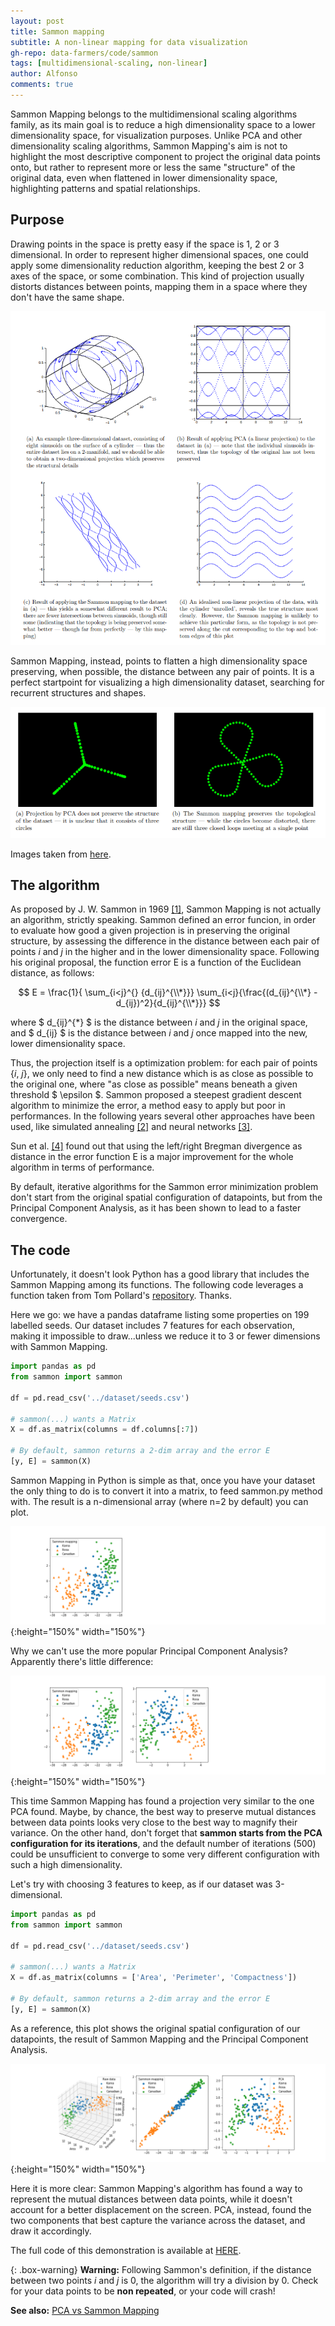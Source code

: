 ```yaml
---
layout: post
title: Sammon mapping
subtitle: A non-linear mapping for data visualization
gh-repo: data-farmers/code/sammon
tags: [multidimensional-scaling, non-linear]
author: Alfonso
comments: true
---
```



Sammon Mapping belongs to the multidimensional scaling algorithms family, as its main goal is to reduce a high dimensionality
space to a lower dimensionality space, for visualization purposes. Unlike PCA and other dimensionality scaling algorithms, 
Sammon Mapping's aim is not to highlight the most descriptive component to project the original data points onto, but rather 
to represent more or less the same "structure" of the original data, even when flattened in lower dimensionality space, 
highlighting patterns and spatial relationships.

## Purpose

Drawing points in the space is pretty easy if the space is 1, 2 or 3 dimensional. In order to represent higher dimensional spaces, 
one could apply some dimensionality reduction algorithm, keeping the best 2 or 3 axes of the space, or some combination.
This kind of projection usually distorts distances between points, mapping them in a space where they don't have the same shape.

![Sammon1](../img/sammon/sammon1.png)

Sammon Mapping, instead, points to flatten a high dimensionality space preserving, when possible, the distance between any pair of points. It is a perfect startpoint for visualizing a high dimensionality dataset, searching for recurrent structures and shapes.

![Sammon2](../img/sammon/sammon2.png)


Images taken from [here](http://homepages.inf.ed.ac.uk/rbf/CVonline/LOCAL_COPIES/AV0910/henderson.pdf).

## The algorithm

As proposed by J. W. Sammon in 1969 [[1]](https://dl.acm.org/citation.cfm?id=1310727), Sammon Mapping is not actually an algorithm, strictly speaking. Sammon defined an error funcion,
in order to evaluate how good a given projection is in preserving the original structure, by assessing the difference in the distance between each pair of points
_i_ and _j_ in the higher and in the lower dimensionality space. Following his original proposal, the function error E is a function of the
Euclidean distance, as follows:

$$ E = \frac{1}{ \sum_{i<j}^{} {d_{ij}^{\\*}}}  \sum_{i<j}{\frac{(d_{ij}^{\\*} - d_{ij})^2}{d_{ij}^{\\*}}} $$

where $ d_{ij}^{\*} $ is the distance between _i_ and _j_ in the original space, and $ d_{ij} $ is the distance between _i_ and _j_ once mapped into the new, lower dimensionality space.

Thus, the projection itself is a optimization problem: for each pair of points {_i_, _j_}, we only need to find a new distance which is as close as possible to the original one,
where "as close as possible" means beneath a given threshold $ \epsilon $.
Sammon proposed a steepest gradient descent algorithm to minimize the error, a method easy to apply but poor in performances.
In the following years several other approaches have been used, like simulated annealing [[2]](http://citeseerx.ist.psu.edu/viewdoc/download?doi=10.1.1.48.5626&rep=rep1&type=pdf) and neural networks [[3]](https://link.springer.com/chapter/10.1007/978-3-540-71629-7_21). 

Sun et al. [[4]](https://www.sciencedirect.com/science/article/pii/S0020025511005561?via%3Dihub) found out that using the left/right Bregman divergence as distance in the error function E is a major improvement for the whole algorithm in terms of performance.

By default, iterative algorithms for the Sammon error minimization problem don't start from the original spatial configuration of datapoints, but from the Principal Component Analysis, as it has been shown to lead to a faster convergence.


## The code

Unfortunately, it doesn't look Python has a good library that includes the Sammon Mapping among its functions.
The following code leverages a function taken from Tom Pollard's [repository](https://github.com/tompollard/sammon). Thanks.



Here we go: we have a pandas dataframe listing some properties on 199 labelled seeds. Our dataset includes 7 features for each observation, making it impossible to draw...unless we reduce it to 3 or fewer dimensions with Sammon Mapping.

```python
import pandas as pd
from sammon import sammon

df = pd.read_csv('../dataset/seeds.csv')

# sammon(...) wants a Matrix
X = df.as_matrix(columns = df.columns[:7])

# By default, sammon returns a 2-dim array and the error E
[y, E] = sammon(X)
```

Sammon Mapping in Python is simple as that, once you have your dataset the only thing to do is to convert it into a matrix, to feed sammon.py method with. The result is a n-dimensional array (where n=2 by default) you can plot.

![sammonplot0](../img/sammon/sammonplot0.png){:height="150%" width="150%"}

Why we can't use the more popular Principal Component Analysis? Apparently there's little difference:

![sammonplot1](../img/sammon/sammonplot1.png){:height="150%" width="150%"}

This time Sammon Mapping has found a projection very similar to the one PCA found. Maybe, by chance, the best way to preserve mutual distances between data points looks very close to the best way to magnify their variance. On the other hand, don't forget that **sammon starts from the PCA configuration for its iterations**, and the default number of iterations (500) could be unsufficient to converge to some very different configuration with such a high dimensionality.

Let's try with choosing 3 features to keep, as if our dataset was 3-dimensional.

```python
import pandas as pd
from sammon import sammon

df = pd.read_csv('../dataset/seeds.csv')

# sammon(...) wants a Matrix
X = df.as_matrix(columns = ['Area', 'Perimeter', 'Compactness'])

# By default, sammon returns a 2-dim array and the error E
[y, E] = sammon(X)
```

As a reference, this plot shows the original spatial configuration of our datapoints, the result of Sammon Mapping and the Principal Component Analysis.

![sammonplot2](../img/sammon/sammonplot2.png){:height="150%" width="150%"}

Here it is more clear: Sammon Mapping's algorithm has found a way to represent the mutual distances between data points, while it doesn't account for a better displacement on the screen. PCA, instead, found the two components that best capture the variance across the dataset, and draw it accordingly.

The full code of this demonstration is available at [HERE](https://github.com/data-farmers/code/sammon_mapping).

{: .box-warning}
**Warning:** Following Sammon's definition, if the distance between two points _i_ and _j_ is 0, the algorithm will try a division by 0.
Check for your data points to be **non repeated**, or your code will crash!

**See also:** [PCA vs Sammon Mapping](http://hisee.sourceforge.net/Examples/Boquet.html)


